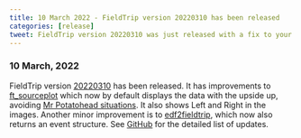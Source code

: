 ```yaml
---
title: 10 March 2022 - FieldTrip version 20220310 has been released
categories: [release]
tweet: FieldTrip version 20220310 was just released with a fix to your Mr Potatohead situations with ft_sourceplot now displaying your data upside up and telling you left from right! See http://www.fieldtriptoolbox.org/#10-march-2022
---
```


### 10 March, 2022

FieldTrip version [20220310](http://github.com/fieldtrip/fieldtrip/releases/tag/20220310) has been released. It has improvements to [ft_sourceplot](/reference/ft_sourceplot) which now by default displays the data with the upside up, avoiding [Mr Potatohead situations](/faq/my_mri_is_upside_down_is_this_a_problem/). It also shows Left and Right in the images. Another minor improvement is to [edf2fieldtrip](/reference/edf2fieldtrip), which now also returns an event structure. See [GitHub](https://github.com/fieldtrip/fieldtrip/compare/20220228...20220310) for the detailed list of updates.
